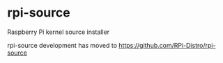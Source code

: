 rpi-source
==========

Raspberry Pi kernel source installer

rpi-source development has moved to https://github.com/RPi-Distro/rpi-source
